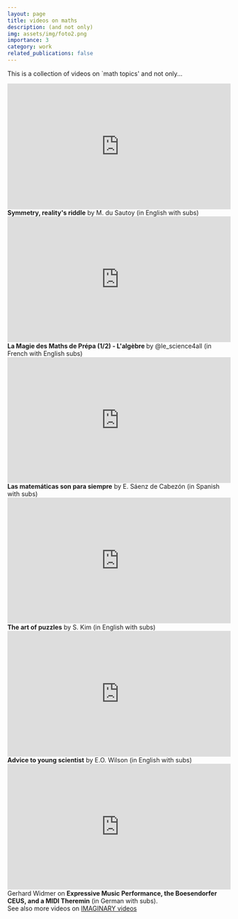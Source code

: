 ```yaml
---
layout: page
title: videos on maths
description: (and not only)
img: assets/img/foto2.png
importance: 3
category: work
related_publications: false
---
```


This is a collection of videos on `math topics' and not only... <i class="fa-solid fa-video-camera">‌</i>

<div style="max-width:1024px">
  <div style="position:relative;height:0;padding-bottom:56.25%">
      <iframe src="https://embed.ted.com/talks/marcus_du_sautoy_symmetry_reality_s_riddle" width="1024px" height="576px" title="Symmetry, reality's riddle" style="position:absolute;left:0;top:0;width:100%;height:100%"  frameborder="0" scrolling="no" allowfullscreen onload="window.parent.postMessage('iframeLoaded', 'https://embed.ted.com')">
      </iframe>
  </div>
</div>
<div class="caption">
    <b>Symmetry, reality's riddle</b> by M. du Sautoy (in English with subs)
</div>

<div style="max-width:1024px">
    <div style="position:relative;height:0;padding-bottom:56.25%">
      <iframe src="https://www.youtube.com/embed/wENkW8SXYXw?si=pkXlH7qd9w4obRhk" width="1024px" height="576px" title="L'algèbre" style="position:absolute;left:0;top:0;width:100%;height:100%" frameborder="0" scrolling="no" allowfullscreen>
      </iframe>
   </div>
</div>
<div class="caption">
    <b>La Magie des Maths de Prépa (1/2) - L'algèbre </b> by  @le_science4all  (in French with English subs)
</div>

<div style="max-width:1024px">
    <div style="position:relative;height:0;padding-bottom:56.25%">
      <iframe src="https://embed.ted.com/talks/eduardo_saenz_de_cabezon_math_is_forever" width="1024px" height="576px" title="Math is forever" style="position:absolute;left:0;top:0;width:100%;height:100%"  frameborder="0" scrolling="no" allowfullscreen onload="window.parent.postMessage('iframeLoaded', 'https://embed.ted.com')">
      </iframe>
   </div>
</div>
<div class="caption">
    <b>Las matemáticas son para siempre</b> by E. Sáenz de Cabezón (in Spanish with subs)
</div>

<div style="max-width:1024px">
    <div style="position:relative;height:0;padding-bottom:56.25%">
      <iframe src="https://embed.ted.com/talks/scott_kim_the_art_of_puzzles" width="1024px" height="576px" title="The art of puzzles" style="position:absolute;left:0;top:0;width:100%;height:100%"  frameborder="0" scrolling="no" allowfullscreen onload="window.parent.postMessage('iframeLoaded', 'https://embed.ted.com')">
      </iframe>
   </div>
</div>
<div class="caption">
    <b>The art of puzzles</b> by S. Kim (in English with subs)
</div>

<div style="max-width:1024px">
    <div style="position:relative;height:0;padding-bottom:56.25%">
        <iframe src="https://embed.ted.com/talks/e_o_wilson_advice_to_a_young_scientist" width="1024px" height="576px"   title="Advice to a young scientist" style="position:absolute;left:0;top:0;width:100%;height:100%"  frameborder="0" scrolling="no" allowfullscreen onload="window.parent.postMessage('iframeLoaded', 'https://embed.ted.com')">
        </iframe>
    </div>
</div>
<div class="caption">
    <b>Advice to young scientist</b> by E.O. Wilson (in English with subs)
</div>

<div style="max-width:1024px">
    <div style="position:relative;height:0;padding-bottom:56.25%">
        <iframe  src="https://www.youtube.com/embed/EJn_88Ru7w4?si=TkdXis8f5vPAQu1M" width="1024px" height="576px" title="Expressive Music Performance, the Boesendorfer CEUS, and a MIDI Theremin"  style="position:absolute;left:0;top:0;width:100%;height:100%" frameborder="0"  scrolling="no" allowfullscreen>
        </iframe>
    </div>
</div>
<div class="caption">
    Gerhard Widmer on <b>Expressive Music Performance, the Boesendorfer CEUS, and a MIDI Theremin</b> (in German with subs). <br> See also more videos on <a href="https://www.imaginary.org/films">IMAGINARY videos</a>
</div>

